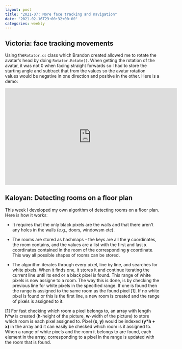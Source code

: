 ```yaml
---
layout: post
title: "2021-07: More face tracking and navigation"
date: "2021-02-16T23:00:32+00:00"
categories: weekly
---
```


## Victoria: face tracking movements

Using the`Rotator.cs` class which Brandon created allowed me to rotate the avatar's head by doing `Rotator.Rotate()`. When getting the rotation of the avatar, it was not 0 when facing straight forwards so I had to store the starting angle and subtract that from the values so the avatar rotation values would be negative in one direction and positive in the other. Here is a demo:

<iframe width="560" height="315" src="https://www.youtube-nocookie.com/embed/ysCDocg1ctQ" frameborder="0" allow="accelerometer; autoplay; clipboard-write; encrypted-media; gyroscope; picture-in-picture" allowfullscreen></iframe>

## Kaloyan: Detecting rooms on a floor plan

This week I developed my own algorithm of detecting rooms on a floor plan. Here is how it works:

* It requires that the only black pixels are the walls and that there aren't any holes in the walls (e.g., doors, windowsm etc).

* The rooms are stored as hashmaps - the keys are all the __y__ coordinates, the room contains, and the values are a list with the first and last __x__ coordinates contained in the room of the corresponding __y__ coordinate. This way all possible shapes of rooms can be stored.

* The algorithm iterates through every pixel, line by line, and searches for white pixels. When it finds one, it stores it and continue iterating the current line until its end or a black pixel is found. This range of white pixels is now assigne to a room. The way this is done, is by checking the previous line for white pixels in the specified range. If one is found then the range is assigned to the same room as the found pixel [1]. If no white pixel is found or this is the first line, a new room is created and the range of pixels is assigned to it.

[1] For fast checking which room a pixel belongs to, an array with length __h\*w__ is created (__h__-height of the picture, __w__-width of the picture) to store which room is each pixel assigned to. Pixel __(x, y)__ would be indexed __(y\*h + x)__ in the array and it can easily be checked which room is it assigned to. When a range of white pixels and the room it belongs to are found, each element in the array, corresponding to a pixel in the range is updated with the room that is found.
